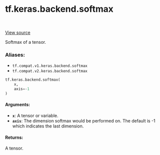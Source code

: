 <div itemscope itemtype="http://developers.google.com/ReferenceObject">
<meta itemprop="name" content="tf.keras.backend.softmax" />
<meta itemprop="path" content="Stable" />
</div>

# tf.keras.backend.softmax

<!-- Insert buttons -->

<table class="tfo-notebook-buttons tfo-api" align="left">
</table>

<a target="_blank" href="/code/stable/tensorflow/python/keras/backend.py">View source</a>



<!-- Start diff -->
Softmax of a tensor.

### Aliases:

* `tf.compat.v1.keras.backend.softmax`
* `tf.compat.v2.keras.backend.softmax`


``` python
tf.keras.backend.softmax(
    x,
    axis=-1
)
```



<!-- Placeholder for "Used in" -->


#### Arguments:


* <b>`x`</b>: A tensor or variable.
* <b>`axis`</b>: The dimension softmax would be performed on.
    The default is -1 which indicates the last dimension.


#### Returns:

A tensor.
